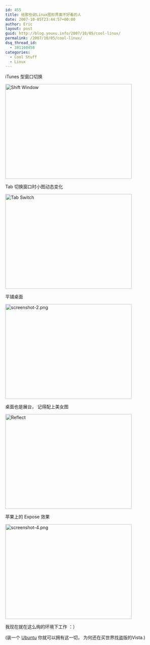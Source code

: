 ```yaml
---
id: 455
title: 给那些说Linux图形界面不好看的人
date: 2007-10-05T23:44:57+00:00
author: Eric
layout: post
guid: http://blog.youxu.info/2007/10/05/cool-linux/
permalink: /2007/10/05/cool-linux/
dsq_thread_id:
  - 381160458
categories:
  - Cool Stuff
  - Linux
---
```

iTunes 型窗口切换
  
[<img src="http://blog.youxu.info/wp-content/uploads/2007/10/screenshot.png" alt="Shift Window" height="300" width="400" />](http://blog.youxu.info/wp-content/uploads/2007/10/screenshot.png "Shift Window")

Tab 切换窗口时小图动态变化
  
[<img src="http://blog.youxu.info/wp-content/uploads/2007/10/screenshot-1.png" alt="Tab Switch" height="300" width="400" />](http://blog.youxu.info/wp-content/uploads/2007/10/screenshot-1.png "Tab Switch")

平铺桌面
  
[<img src="http://blog.youxu.info/wp-content/uploads/2007/10/screenshot-2.png" alt="screenshot-2.png" height="300" width="400" />](http://blog.youxu.info/wp-content/uploads/2007/10/screenshot-2.png "List")

桌面也是展台， 记得配上美女图
  
[<img src="http://blog.youxu.info/wp-content/uploads/2007/10/screenshot-3.png" alt="Reflect" height="300" width="400" />](http://blog.youxu.info/wp-content/uploads/2007/10/screenshot-3.png "Reflect")

苹果上的 Expose 效果
  
[<img src="http://blog.youxu.info/wp-content/uploads/2007/10/screenshot-4.png" alt="screenshot-4.png" height="300" width="400" />](http://blog.youxu.info/wp-content/uploads/2007/10/screenshot-4.png "Expo")

我现在就在这么绚的环境下工作 ：）

(装一个 [Ubuntu](http://www.ubuntu.org.cn/) 你就可以拥有这一切， 为何还在买世界找盗版的Vista.)